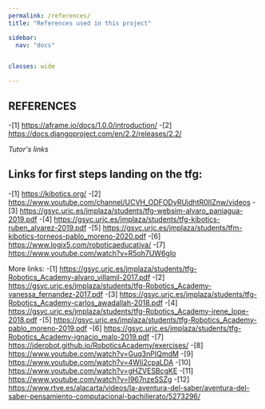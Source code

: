 ```yaml
---
permalink: /references/
title: "References used in this project"

sidebar:
  nav: "docs"


classes: wide

---
```



## REFERENCES

  -[1] https://aframe.io/docs/1.0.0/introduction/ 
  -[2] https://docs.djangoproject.com/en/2.2/releases/2.2/


*Tutor's links*

## Links for first steps landing on the tfg:
  -[1] https://kibotics.org/
  -[2] https://www.youtube.com/channel/UCVH_ODFODyRUidhtR0IIZnw/videos
  -[3] https://gsyc.urjc.es/jmplaza/students/tfg-websim-alvaro_paniagua-2019.pdf
  -[4] https://gsyc.urjc.es/jmplaza/students/tfg-kibotics-ruben_alvarez-2019.pdf
  -[5] https://gsyc.urjc.es/jmplaza/students/tfm-kibotics-torneos-pablo_moreno-2020.pdf
  -[6] https://www.logix5.com/roboticaeducativa/
  -[7] https://www.youtube.com/watch?v=R5oh7UW6gIo
  
  More links:
  -[1] https://gsyc.urjc.es/jmplaza/students/tfg-Robotics_Academy-alvaro_villamil-2017.pdf
  -[2] https://gsyc.urjc.es/jmplaza/students/tfg-Robotics_Academy-vanessa_fernandez-2017.pdf
  -[3] https://gsyc.urjc.es/jmplaza/students/tfg-Robotics_Academy-carlos_awadallah-2018.pdf
  -[4]  https://gsyc.urjc.es/jmplaza/students/tfg-Robotics_Academy-irene_lope-2018.pdf
  -[5] https://gsyc.urjc.es/jmplaza/students/tfg-Robotics_Academy-pablo_moreno-2019.pdf
  -[6] https://gsyc.urjc.es/jmplaza/students/tfg-Robotics_Academy-ignacio_malo-2019.pdf
  -[7] https://jderobot.github.io/RoboticsAcademy/exercises/
  -[8] https://www.youtube.com/watch?v=Guq3nPIQmdM
  -[9] https://www.youtube.com/watch?v=4WIi2cpaLDA
  -[10] https://www.youtube.com/watch?v=gHZVESBcgKE
  -[11] https://www.youtube.com/watch?v=I967nzeSSZg
  -[12] https://www.rtve.es/alacarta/videos/la-aventura-del-saber/aventura-del-saber-pensamiento-computacional-bachillerato/5273296/
